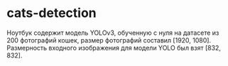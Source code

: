 # cats-detection

Ноутбук содержит модель YOLOv3, обученную с нуля на датасете из 200 фотографий кошек, размер фотографий составил [1920, 1080]. Размерность входного изображения для модели YOLO был взят [832, 832].
